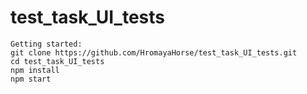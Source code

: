 # test_task_UI_tests
```
Getting started:
git clone https://github.com/HromayaHorse/test_task_UI_tests.git
cd test_task_UI_tests
npm install
npm start
```
